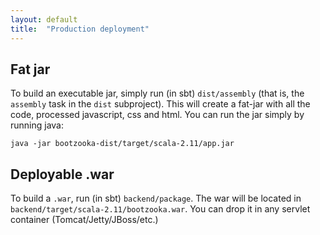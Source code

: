 ```yaml
---
layout: default
title:  "Production deployment"
---
```


## Fat jar

To build an executable jar, simply run (in sbt) `dist/assembly` (that is, the `assembly` task in the `dist` subproject). This will create a fat-jar with all the code, processed javascript, css and html. You can run the jar simply by running java:

    java -jar bootzooka-dist/target/scala-2.11/app.jar

## Deployable .war

To build a `.war`, run (in sbt) `backend/package`. The war will be located in `backend/target/scala-2.11/bootzooka.war`. You can drop it in any servlet container (Tomcat/Jetty/JBoss/etc.)